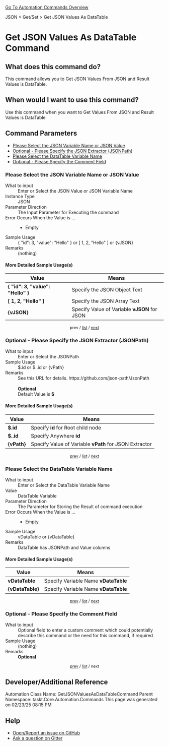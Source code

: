 <!--TITLE: Get JSON Values As DataTable Command -->
<!-- SUBTITLE: a command in the JSON group. -->
[Go To Automation Commands Overview](/automation-commands.md)


JSON &gt; Get/Set &gt; Get JSON Values As DataTable


# Get JSON Values As DataTable Command


## What does this command do?
This command allows you to Get JSON Values From JSON and Result Values is DataTable.


## When would I want to use this command?
Use this command when you want to Get Values From JSON and Result Values is DataTable


<a id="param_list"></a>
## Command Parameters
- [Please Select the JSON Variable Name or JSON Value](#param_0)
- [Optional - Please Specify the JSON Extractor (JSONPath)](#param_1)
- [Please Select the DataTable Variable Name](#param_2)
- [Optional - Please Specify the Comment Field](#param_3)


<a id="param_0"></a>
### Please Select the JSON Variable Name or JSON Value


<dl>
<dt>What to input</dt><dd>Enter or Select the JSON Value or JSON Variable Name</dd>
<dt>Instance Type</dt><dd>JSON</dd>
<dt>Parameter Direction</dt><dd>The Input Parameter for Executing the command</dd>
<dt>Error Occurs When the Value is ...</dt><dd><ul>
<li>Empty</li>
</ul></dd>
<dt>Sample Usage</dt><dd>{ &quot;id&quot;: 3, &quot;value&quot;: &quot;Hello&quot; } or [ 1, 2, &quot;Hello&quot; ] or {vJSON}</dd>
<dt>Remarks</dt><dd>(nothing)</dd>
</dl>




#### More Detailed Sample Usage(s)
| Value | Means |
|---|---|
| <strong>{ &quot;id&quot;: 3, &quot;value&quot;: &quot;Hello&quot; }</strong> | Specify the JSON Object Text |
| <strong>[ 1, 2, &quot;Hello&quot; ]</strong> | Specify the JSON Array Text |
| <strong>{vJSON}</strong> | Specify Value of Variable **vJSON** for JSON |


<div style="font-size: 90%; text-align: center">


prev / [list](#param_list) / [next](#param_1)


</div>


<a id="param_1"></a>
### Optional - Please Specify the JSON Extractor (JSONPath)


<dl>
<dt>What to input</dt><dd>Enter or Select the JSONPath</dd>
<dt>Sample Usage</dt><dd>$.id or $..id or {vPath}</dd>
<dt>Remarks</dt><dd>See this URL for details. https://github.com/json-path/JsonPath<br><br>
<strong>Optional</strong><br>Default Value is <strong>$</strong></dd>
</dl>




#### More Detailed Sample Usage(s)
| Value | Means |
|---|---|
| <strong>$.id</strong> | Specify **id** for Root child node |
| <strong>$..id</strong> | Specify Anywhere **id** |
| <strong>{vPath}</strong> | Specify Value of Variable **vPath** for JSON Extractor |


<div style="font-size: 90%; text-align: center">


[prev](#param_1) / [list](#param_list) / [next](#param_2)


</div>


<a id="param_2"></a>
### Please Select the DataTable Variable Name


<dl>
<dt>What to input</dt><dd>Enter or Select the DataTable Variable Name</dd>
<dt>Value</dt><dd>DataTable Variable</dd>
<dt>Parameter Direction</dt><dd>The Parameter for Storing the Result of command execution</dd>
<dt>Error Occurs When the Value is ...</dt><dd><ul>
<li>Empty</li>
</ul></dd>
<dt>Sample Usage</dt><dd>vDataTable or {vDataTable}</dd>
<dt>Remarks</dt><dd>DataTable has JSONPath and Value columns</dd>
</dl>




#### More Detailed Sample Usage(s)
| Value | Means |
|---|---|
| <strong>vDataTable</strong> | Specify Variable Name **vDataTable** |
| <strong>{vDataTable}</strong> | Specify Variable Name **vDataTable** |


<div style="font-size: 90%; text-align: center">


[prev](#param_2) / [list](#param_list) / [next](#param_3)


</div>


<a id="param_3"></a>
### Optional - Please Specify the Comment Field


<dl>
<dt>What to input</dt><dd>Optional field to enter a custom comment which could potentially describe this command or the need for this command, if required</dd>
<dt>Sample Usage</dt><dd>(nothing)</dd>
<dt>Remarks</dt><dd><strong>Optional</strong><br></dd>
</dl>




<div style="font-size: 90%; text-align: center">


[prev](#param_3) / [list](#param_list) / next


</div>


## Developer/Additional Reference
Automation Class Name: GetJSONValuesAsDataTableCommand
Parent Namespace: taskt.Core.Automation.Commands
This page was generated on 02/23/25 08:15 PM


## Help
- [Open/Report an issue on GitHub](https://github.com/rcktrncn/taskt/issues/new)
- [Ask a question on Gitter](https://gitter.im/taskt-rpa/Lobby)
